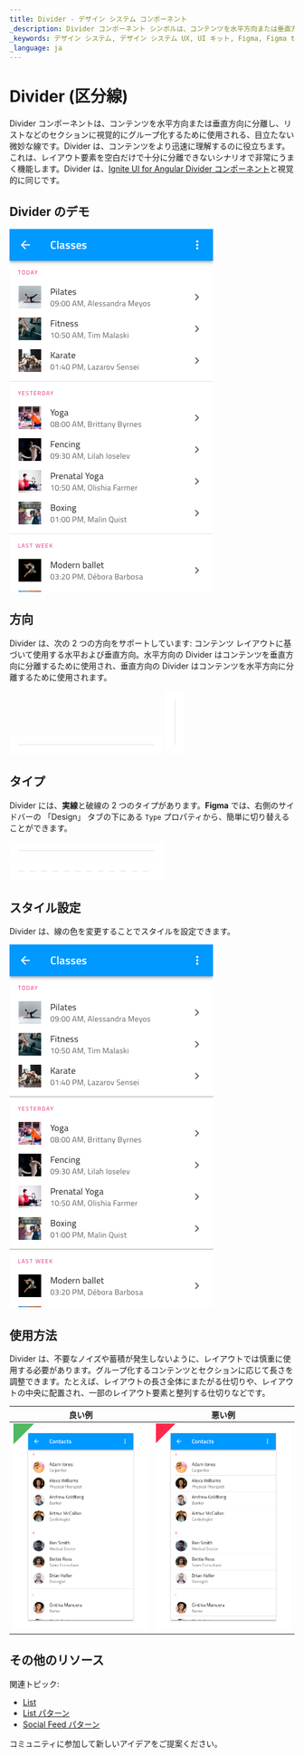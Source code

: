 ```yaml
---
title: Divider - デザイン システム コンポーネント
_description: Divider コンポーネント シンボルは、コンテンツを水平方向または垂直方向に区切る微妙な線です。
_keywords: デザイン システム, デザイン システム UX, UI キット, Figma, Figma to Angular, Figma からコードをエクスポート, Figma to HTML, Figma HTML, Figma UI キット, Ignite UI for Angular, Angular, Angular デザイン システム, Angular 用のデザイン キット
_language: ja
---
```


# Divider (区分線)

Divider コンポーネントは、コンテンツを水平方向または垂直方向に分離し、リストなどのセクションに視覚的にグループ化するために使用される、目立たない微妙な線です。Divider は、コンテンツをより迅速に理解するのに役立ちます。これは、レイアウト要素を空白だけで十分に分離できないシナリオで非常にうまく機能します。Divider は、[Ignite UI for Angular Divider コンポーネント](https://jp.infragistics.com/products/ignite-ui-angular/angular/components/divider.html)と視覚的に同じです。

## Divider のデモ

<img class="responsive-img" src="../images/divider_demo.png" srcset="../images/divider_demo@2x.png 2x" />

## 方向

Divider は、次の 2 つの方向をサポートしています: コンテンツ レイアウトに基づいて使用する水平および垂直方向。水平方向の Divider はコンテンツを垂直方向に分離するために使用され、垂直方向の Divider はコンテンツを水平方向に分離するために使用されます。

<img class="responsive-img" src="../images/divider_horizontal.png" srcset="../images/divider_horizontal@2x.png 2x" />

<img class="responsive-img" src="../images/divider_vertical.png" srcset="../images/divider_vertical@2x.png 2x" />

## タイプ

Divider には、**実線**と破線の 2 つのタイプがあります。**Figma** では、右側のサイドバーの 「Design」 タブの下にある `Type` プロパティから、簡単に切り替えることができます。

<img class="responsive-img" src="../images/divider_solid.png" srcset="../images/divider_solid@2x.png 2x" />

<img class="responsive-img" src="../images/divider_dashed.png" srcset="../images/divider_dashed@2x.png 2x" />

## スタイル設定

Divider は、線の色を変更することでスタイルを設定できます。

<img class="responsive-img" src="../images/divider_styling.png" srcset="../images/divider_styling@2x.png 2x" />

## 使用方法

Divider は、不要なノイズや蓄積が発生しないように、レイアウトでは慎重に使用する必要があります。グループ化するコンテンツとセクションに応じて長さを調整できます。たとえば、レイアウトの長さ全体にまたがる仕切りや、レイアウトの中央に配置され、一部のレイアウト要素と整列する仕切りなどです。

| 良い例                           | 悪い例                          |
| ----------------------------- | ------------------------------- |
| <img class="responsive-img" src="../images/divider_do1.png" srcset="../images/divider_do1@2x.png 2x" /> | <img class="responsive-img" src="../images/divider_dont1.png" srcset="../images/divider_dont1@2x.png 2x" /> |

## その他のリソース

関連トピック:

- [List](list.md)
- [List パターン](../patterns/lists.md)
- [Social Feed パターン](../patterns/social-feed.md)
  <div class="divider--half"></div>

コミュニティに参加して新しいアイデアをご提案ください。
